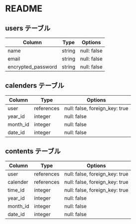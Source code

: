 # README

## users テーブル

| Column             | Type   | Options     |
| ------------------ | ------ | ----------- |
| name               | string | null: false |
| email              | string | null: false |
| encrypted_password | string | null: false |


## calenders テーブル

| Column     | Type       | Options                        |
| ---------- | ---------- | ------------------------------ |
| user       | references | null: false, foreign_key: true |
| year_id    | integer    | null: false                    |
| month_id   | integer    | null: false                    |
| date_id    | integer    | null: false                    |

## contents テーブル

| Column        | Type       | Options                        |
| ------------- | ---------- | ------------------------------ |
| user          | references | null: false, foreign_key: true |
| calender      | references | null: false, foreign_key: true |
| time_id       | integer    | null: false, foreign_key: true |
| year_id    | integer    | null: false                    |
| month_id   | integer    | null: false                    |
| date_id    | integer    | null: false                    |